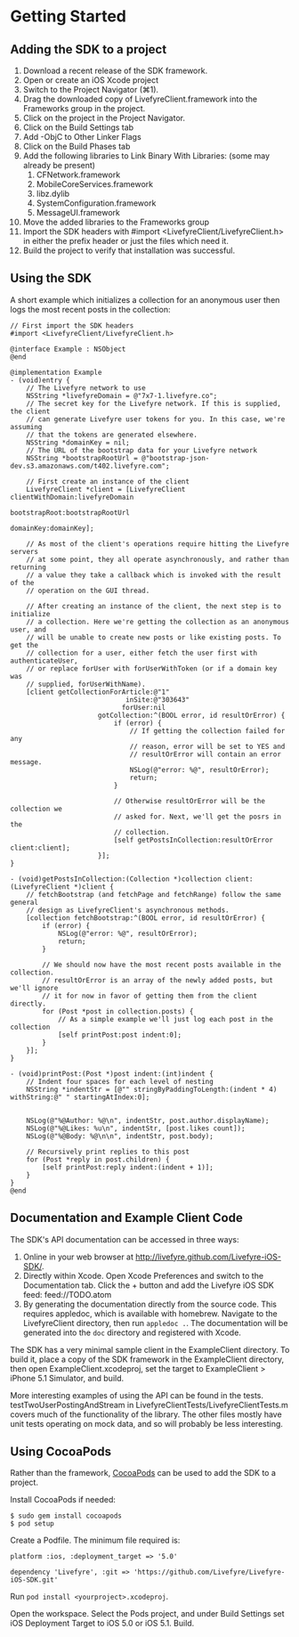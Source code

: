 # Getting Started

## Adding the SDK to a project

1. Download a recent release of the SDK framework.
2. Open or create an iOS Xcode project
3. Switch to the Project Navigator (⌘1).
3. Drag the downloaded copy of LivefyreClient.framework into the Frameworks
   group in the project.
4. Click on the project in the Project Navigator.
5. Click on the Build Settings tab
6. Add -ObjC to Other Linker Flags
7. Click on the Build Phases tab
8. Add the following libraries to Link Binary With Libraries: (some may already
   be present)
    1. CFNetwork.framework
    2. MobileCoreServices.framework
    3. libz.dylib
    4. SystemConfiguration.framework
    5. MessageUI.framework
9. Move the added libraries to the Frameworks group
10. Import the SDK headers with #import <LivefyreClient/LivefyreClient.h> in
   either the prefix header or just the files which need it.
11. Build the project to verify that installation was successful.

## Using the SDK

A short example which initializes a collection for an anonymous user then logs
the most recent posts in the collection:

    // First import the SDK headers
    #import <LivefyreClient/LivefyreClient.h>

    @interface Example : NSObject
    @end

    @implementation Example
    - (void)entry {
        // The Livefyre network to use
        NSString *livefyreDomain = @"7x7-1.livefyre.co";
        // The secret key for the Livefyre network. If this is supplied, the client
        // can generate Livefyre user tokens for you. In this case, we're assuming
        // that the tokens are generated elsewhere.
        NSString *domainKey = nil;
        // The URL of the bootstrap data for your Livefyre network
        NSString *bootstrapRootUrl = @"bootstrap-json-dev.s3.amazonaws.com/t402.livefyre.com";

        // First create an instance of the client
        LivefyreClient *client = [LivefyreClient clientWithDomain:livefyreDomain
                                                    bootstrapRoot:bootstrapRootUrl
                                                        domainKey:domainKey];

        // As most of the client's operations require hitting the Livefyre servers
        // at some point, they all operate asynchronously, and rather than returning
        // a value they take a callback which is invoked with the result of the
        // operation on the GUI thread.

        // After creating an instance of the client, the next step is to initialize
        // a collection. Here we're getting the collection as an anonymous user, and
        // will be unable to create new posts or like existing posts. To get the
        // collection for a user, either fetch the user first with authenticateUser,
        // or replace forUser with forUserWithToken (or if a domain key was
        // supplied, forUserWithName).
        [client getCollectionForArticle:@"1"
                                 inSite:@"303643"
                                forUser:nil
                          gotCollection:^(BOOL error, id resultOrError) {
                              if (error) {
                                  // If getting the collection failed for any
                                  // reason, error will be set to YES and
                                  // resultOrError will contain an error message.
                                  NSLog(@"error: %@", resultOrError);
                                  return;
                              }

                              // Otherwise resultOrError will be the collection we
                              // asked for. Next, we'll get the posrs in the
                              // collection.
                              [self getPostsInCollection:resultOrError client:client];
                          }];
    }

    - (void)getPostsInCollection:(Collection *)collection client:(LivefyreClient *)client {
        // fetchBootstrap (and fetchPage and fetchRange) follow the same general
        // design as LivefyreClient's asynchronous methods.
        [collection fetchBootstrap:^(BOOL error, id resultOrError) {
            if (error) {
                NSLog(@"error: %@", resultOrError);
                return;
            }

            // We should now have the most recent posts available in the collection.
            // resultOrError is an array of the newly added posts, but we'll ignore
            // it for now in favor of getting them from the client directly.
            for (Post *post in collection.posts) {
                // As a simple example we'll just log each post in the collection
                [self printPost:post indent:0];
            }
        }];
    }

    - (void)printPost:(Post *)post indent:(int)indent {
        // Indent four spaces for each level of nesting
        NSString *indentStr = [@"" stringByPaddingToLength:(indent * 4) withString:@" " startingAtIndex:0];


        NSLog(@"%@Author: %@\n", indentStr, post.author.displayName);
        NSLog(@"%@Likes: %u\n", indentStr, [post.likes count]);
        NSLog(@"%@Body: %@\n\n", indentStr, post.body);

        // Recursively print replies to this post
        for (Post *reply in post.children) {
            [self printPost:reply indent:(indent + 1)];
        }
    }
    @end

## Documentation and Example Client Code

The SDK's API documentation can be accessed in three ways:

1. Online in your web browser at http://livefyre.github.com/Livefyre-iOS-SDK/.
2. Directly within Xcode. Open Xcode Preferences and switch to the
   Documentation tab. Click the + button and add the Livefyre iOS SDK feed:
   feed://TODO.atom
3. By generating the documentation directly from the source code. This requires
   appledoc, which is available with homebrew. Navigate to the LivefyreClient
   directory, then run `appledoc .`. The documentation will be generated into
   the `doc` directory and registered with Xcode.

The SDK has a very minimal sample client in the ExampleClient directory. To
build it, place a copy of the SDK framework in the ExampleClient directory,
then open ExampleClient.xcodeproj, set the target to ExampleClient > iPhone 5.1
Simulator, and build.

More interesting examples of using the API can be found in the tests.
testTwoUserPostingAndStream in LivefyreClientTests/LivefyreClientTests.m covers
much of the functionality of the library. The other files mostly have unit
tests operating on mock data, and so will probably be less interesting.

## Using CocoaPods

Rather than the framework, [CocoaPods](http://cocoapods.org/) can be used to
add the SDK to a project.

Install CocoaPods if needed:

    $ sudo gem install cocoapods
    $ pod setup

Create a Podfile. The minimum file required is:

    platform :ios, :deployment_target => '5.0'

    dependency 'Livefyre', :git => 'https://github.com/Livefyre/Livefyre-iOS-SDK.git'

Run `pod install <yourproject>.xcodeproj`.

Open the workspace. Select the Pods project, and under Build Settings set iOS
Deployment Target to iOS 5.0 or iOS 5.1. Build.

